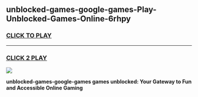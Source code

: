 
## unblocked-games-google-games-Play-Unblocked-Games-Online-6rhpy
<h3>
<a href="https://premium76.site?title=unblocked-games-google-games&ref=24A">CLICK TO PLAY</a></h3>
<hr>

<h3>
<a href="https://premium76.site?title=unblocked-games-google-games&ref=24A">CLICK 2 PLAY</a>
  
</h3>

<a href="https://premium76.site?title=unblocked-games-google-games&ref=24A"><img src="https://clearcache.store/games.png"></a>


**unblocked-games-google-games games unblocked: Your Gateway to Fun and Accessible Online Gaming**

